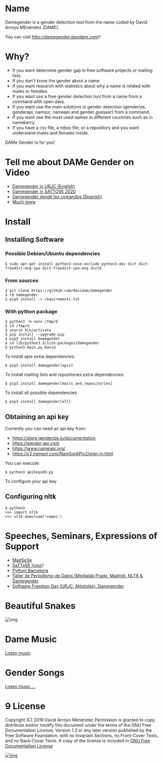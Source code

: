 
Name
======

  Damegender is a gender detection tool from the name coded by David
  Arroyo MEnéndez (DAME).

  You can visit http://damegender.davidam.com!!


Why?
======

  + If you want determine gender gap in free software projects or
    mailing lists.
  + If you don't know the gender about a name
  + If you want research with statistics about why a name is related
    with males or females.
  + If you want use a free gender detection tool from a name from a
    command with open data.
  + If you want use the main solutions in gender detection (genderize,
    genderapi, namsor, nameapi and gender guesser) from a command.
  + If you want see the most used names in different countries such as
    in nameberry.
  + If you have a csv file, a mbox file, or a repository and you want
    understand males and females inside.

  DAMe Gender is for you!


Tell me about DAMe Gender on Video
====================================

- [Damegender in URJC (English)](https://tv.urjc.es/video/5d895319d68b148f7a8c0da6)
- [Damegender in SATTOSE 2020](https://www.youtube.com/watch?v=ZN53yFfLkgQ&t=10s)
- [Damegender desde los comandos (Spanish)](https://vimeo.com/450961020)
- [Much more](http://damegender.net/#video)

# Install

## Installing Software

### Possible Debian/Ubuntu dependencies

    $ sudo apt-get install python3-nose-exclude python3-dev dict dict-freedict-eng-spa dict-freedict-spa-eng dictd

### From sources

    $ git clone https://github.com/davidam/damegender
    $ cd damegender
    $ pip3 install -r requirements.txt

### With python package

    $ python3 -m venv /tmp/d
    $ cd /tmp/d
    $ source bin/activate
    $ pip install --upgrade pip
    $ pip3 install damegender
    $ cd lib/python3.5/site-packages/damegender
    $ python3 main.py David

  To install apis extra dependencies:

    $ pip3 install damegender[apis]

  To install mailing lists and repositories extra dependencies:

    $ pip3 install damegender[mails_and_repositories]

  To install all possible dependencies

    $ pip3 install damegender[all]

## Obtaining an api key

Currently you can need an api key from:
-   <https://store.genderize.io/documentation>
-   <https://gender-api.com>
-   <https://www.nameapi.org/>
-   <https://v2.namsor.com/NamSorAPIv2/sign-in.html>

You can execute:

    $ python3 apikeyadd.py

To configure your api key

## Configuring nltk

    $ python3
    >>> import nltk
    >>> nltk.download('names')

# Speeches, Seminars, Expressions of Support

-   [MadSeSe](http://gregoriorobles.github.io/MadSESE/201906.html)
-   [SaTToSE (ceur)](http://ceur-ws.org/Vol-2754/paper3.pdf)
-   [Python Barcelona](https://www.meetup.com/es-ES/python-185/events/261405719/)
-   [Taller de Periodismo de Datos (Medialab Prado, Madrid). NLTK & Damegender](https://www.medialab-prado.es/noticias/taller-de-periodismo-de-datos-2019-sesiones-formativas)
-   [Software Freedom Day (URJC, Móstoles). Damegender](https://tv.urjc.es/video/5d895319d68b148f7a8c0da6)


# Beautiful Snakes

![img](https://raw.githubusercontent.com/davidam/damegender/master/src/damegender/files/images/violet-snake3.png)


# Dame Music

[Listen music](https://www.youtube.com/playlist?list=PLeobXV-Yyn-LvQydcnr46ZkGh1V6tDGEk)


# Gender Songs

[Listen music &#x2026;](https://www.youtube.com/playlist?list=PLeobXV-Yyn-IgIRxmEyJxaFstJ02ebtRH)


9 License
=========

  Copyright (C) 2019 David Arroyo Menéndez Permission is granted to
      copy, distribute and/or modify this document under the terms of
      the GNU Free Documentation License, Version 1.3 or any later
      version published by the Free Software Foundation; with no
      Invariant Sections, no Front-Cover Texts, and no Back-Cover Texts.
      A copy of the license is included in [GNU Free Documentation License](https://www.gnu.org/copyleft/fdl.html)

[![img](https://upload.wikimedia.org/wikipedia/commons/thumb/4/42/GFDL_Logo.svg/200px-GFDL_Logo.svg.png)](https://www.gnu.org/copyleft/fdl.html)


